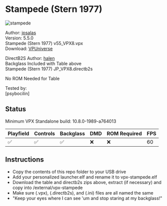 # Stampede (Stern 1977)

![stampede](https://github.com/user-attachments/assets/dc3ea6cd-d1a9-45b1-8d5c-560f9b09f45b)

Author: [jpsalas](https://www.vpforums.org/index.php?showuser=277)  
Version: 5.5.0  
Stampede (Stern 1977) v55_VPX8.vpx  
Download: [VPUniverse](https://www.vpforums.org/index.php?app=downloads&showfile=17797#)

DirectB2S
Author: [halen](https://www.vpforums.org/index.php?showuser=74)  
Backglass Included with Table above  
Stampede (Stern 1977) JP_VPX8.directb2s

No ROM Needed for Table
  
Tested by:  
[psybocilin]

## Status 

Minimum VPX Standalone build: 10.8.0-1989-a764013

| Playfield | Controls | Backglass | DMD | ROM Required | FPS | 
|-----------|----------|-----------|-----|--------------|-----|
| :white_check_mark: | :white_check_mark: | :white_check_mark: | :x: | :x: | 60 |

## Instructions

- Copy the contents of this repo folder to your USB drive
- Add your personalized launcher.elf and rename it to vpx-stampede.elf
- Download the table and directb2s zips above, extract (if necessary) and copy into /external/vpx-stampede
- Make sure (.vpx), (.directb2s), and (.ini) files are all named the same
- "Keep your eyes where I can see 'um and stop staring at my backglass!"

